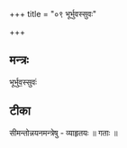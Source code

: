 +++
title = "०९ भूर्भुवस्सुवः"

+++
## मन्त्रः

भूर्भुव॒स्सुवः॑

## टीका
सीमन्तोन्नयनमन्त्रेषु - व्याहृतयः ॥ गताः ॥

